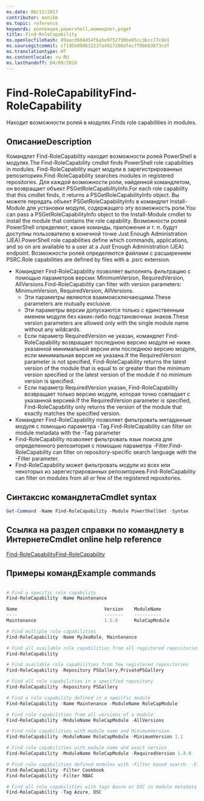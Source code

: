 ```yaml
---
ms.date: 06/12/2017
contributor: manikb
ms.topic: reference
keywords: коллекция,powershell,командлет,psget
title: Find-RoleCapability
ms.openlocfilehash: 89aacd604d54f6a5e9752790be65cc3bcc77c8e1
ms.sourcegitcommit: cf195b090b3223fa4917206dfec7f0b603873cdf
ms.translationtype: HT
ms.contentlocale: ru-RU
ms.lasthandoff: 04/09/2018
---
```

# <a name="find-rolecapability"></a><span data-ttu-id="3ea51-103">Find-RoleCapability</span><span class="sxs-lookup"><span data-stu-id="3ea51-103">Find-RoleCapability</span></span>

<span data-ttu-id="3ea51-104">Находит возможности ролей в модулях.</span><span class="sxs-lookup"><span data-stu-id="3ea51-104">Finds role capabilities in modules.</span></span>

## <a name="description"></a><span data-ttu-id="3ea51-105">Описание</span><span class="sxs-lookup"><span data-stu-id="3ea51-105">Description</span></span>
<span data-ttu-id="3ea51-106">Командлет Find-RoleCapability находит возможности ролей PowerShell в модулях.</span><span class="sxs-lookup"><span data-stu-id="3ea51-106">The Find-RoleCapability cmdlet finds PowerShell role capabilities in modules.</span></span> <span data-ttu-id="3ea51-107">Find-RoleCapability ищет модули в зарегистрированных репозиториях.</span><span class="sxs-lookup"><span data-stu-id="3ea51-107">Find-RoleCapability searches modules in registered repositories.</span></span>
<span data-ttu-id="3ea51-108">Для каждой возможности роли, найденной командлетом, он возвращает объект PSGetRoleCapabilityInfo.</span><span class="sxs-lookup"><span data-stu-id="3ea51-108">For each role capability that this cmdlet finds, it returns a PSGetRoleCapabilityInfo object.</span></span> <span data-ttu-id="3ea51-109">Вы можете передать объект PSGetRoleCapabilityInfo в командлет Install-Module для установки модуля, содержащего эту возможность роли.</span><span class="sxs-lookup"><span data-stu-id="3ea51-109">You can pass a PSGetRoleCapabilityInfo object to the Install-Module cmdlet to install the module that contains the role capability.</span></span>
<span data-ttu-id="3ea51-110">Возможности ролей PowerShell определяют, какие команды, приложения и т. п. будут доступны пользователю в конечной точке Just Enough Administration (JEA).</span><span class="sxs-lookup"><span data-stu-id="3ea51-110">PowerShell role capabilities define which commands, applications, and so on are available to a user at a Just Enough Administration (JEA) endpoint.</span></span> <span data-ttu-id="3ea51-111">Возможности ролей определяются файлами с расширением PSRC.</span><span class="sxs-lookup"><span data-stu-id="3ea51-111">Role capabilities are defined by files with a .psrc extension.</span></span>

- <span data-ttu-id="3ea51-112">Командлет Find-RoleCapability позволяет выполнять фильтрацию с помощью параметров версии: MinimumVersion, RequiredVersion, AllVersions.</span><span class="sxs-lookup"><span data-stu-id="3ea51-112">Find-RoleCapability can filter with version parameters: MinimumVersion, RequiredVersion, AllVersions.</span></span>
  - <span data-ttu-id="3ea51-113">Эти параметры являются взаимоисключающими.</span><span class="sxs-lookup"><span data-stu-id="3ea51-113">These parameters are mutually exclusive.</span></span>
  - <span data-ttu-id="3ea51-114">Эти параметры версии допускаются только с единственным именем модуля без каких-либо подстановочных знаков.</span><span class="sxs-lookup"><span data-stu-id="3ea51-114">These version parameters are allowed only with the single module name without any wildcards.</span></span>
  - <span data-ttu-id="3ea51-115">Если параметр RequiredVersion не указан, командлет Find-RoleCapability возвращает последнюю версию модуля не ниже указанной минимальной версии или последнюю версию модуля, если минимальная версия не указана.</span><span class="sxs-lookup"><span data-stu-id="3ea51-115">If the RequiredVersion parameter is not specified, Find-RoleCapability returns the latest version of the module that is equal to or greater than the minimum version specified or the latest version of the module if no minimum version is specified.</span></span>
  - <span data-ttu-id="3ea51-116">Если параметр RequiredVersion указан, Find-RoleCapability возвращает только версию модуля, которая точно совпадает с указанной версией.</span><span class="sxs-lookup"><span data-stu-id="3ea51-116">If the RequiredVersion parameter is specified, Find-RoleCapability only returns the version of the module that exactly matches the specified version.</span></span>
- <span data-ttu-id="3ea51-117">Командлет Find-RoleCapability позволяет фильтровать метаданные модуля с помощью параметра -Tag.</span><span class="sxs-lookup"><span data-stu-id="3ea51-117">Find-RoleCapability can filter on module metadata with the -Tag parameter</span></span>
- <span data-ttu-id="3ea51-118">Find-RoleCapability позволяет фильтровать язык поиска для определенного репозитория с помощью параметра -Filter.</span><span class="sxs-lookup"><span data-stu-id="3ea51-118">Find-RoleCapability can filter on repository-specific search language with the -Filter parameter.</span></span>
- <span data-ttu-id="3ea51-119">Find-RoleCapability может фильтровать модули из всех или некоторых из зарегистрированных репозиториев.</span><span class="sxs-lookup"><span data-stu-id="3ea51-119">Find-RoleCapability can filter on modules from all or few of the registered repositories.</span></span>

## <a name="cmdlet-syntax"></a><span data-ttu-id="3ea51-120">Синтаксис командлета</span><span class="sxs-lookup"><span data-stu-id="3ea51-120">Cmdlet syntax</span></span>
```powershell
Get-Command -Name Find-RoleCapability -Module PowerShellGet -Syntax
```

## <a name="cmdlet-online-help-reference"></a><span data-ttu-id="3ea51-121">Ссылка на раздел справки по командлету в Интернете</span><span class="sxs-lookup"><span data-stu-id="3ea51-121">Cmdlet online help reference</span></span>

[<span data-ttu-id="3ea51-122">Find-RoleCapability</span><span class="sxs-lookup"><span data-stu-id="3ea51-122">Find-RoleCapability</span></span>](http://go.microsoft.com/fwlink/?LinkId=718029)

## <a name="example-commands"></a><span data-ttu-id="3ea51-123">Примеры команд</span><span class="sxs-lookup"><span data-stu-id="3ea51-123">Example commands</span></span>
```powershell

# Find a specific role capability
Find-RoleCapability -Name Maintenance

Name                                Version    ModuleName                          Repository
----                                -------    ----------                          ----------
Maintenance                         1.5.0      RoleCapModule                       PrivatePSGallery

# Find multiple role capabilities
Find-RoleCapability -Name MyJeaRole, Maintenance

# Find all available role capabilities from all registered repositories
Find-RoleCapability

# Find available role capabilities from few registered repositories
Find-RoleCapability -Repository PSGallery,PrivatePSGallery

# Find all role capabilities in a specified repository
Find-RoleCapability -Repository PSGallery

# Find a role capability defined in a specific module
Find-RoleCapability -Name Maintenance -ModuleName RoleCapModule

# Find role capabilities from all versions of a module
Find-RoleCapability -ModuleName RoleCapModule -AllVersions

# Find role capabilities with module name and MinimumVersion.
Find-RoleCapability -ModuleName RoleCapModule -MinimumVersion 1.1

# Find role capabilities with module name and exact version
Find-RoleCapability -ModuleName RoleCapModule -RequiredVersion 1.4.0

# Find role capabilities defined modules with -Filter based search. -Filter searches in description and module names
Find-RoleCapability -Filter Cookbook
Find-RoleCapability -Filter RBAC

# Find all role capabilities with tags Azure or DSC in module metadata
Find-RoleCapability -Tag Azure, DSC

```